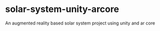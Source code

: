 # solar-system-unity-arcore
An augmented reality based solar system project using unity and ar core

